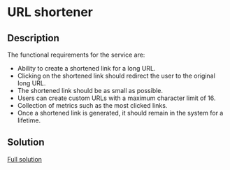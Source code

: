 # URL shortener

## Description
The functional requirements for the service are:

- Ability to create a shortened link for a long URL.
- Clicking on the shortened link should redirect the user to the original long URL.
- The shortened link should be as small as possible.
- Users can create custom URLs with a maximum character limit of 16.
- Collection of metrics such as the most clicked links.
- Once a shortened link is generated, it should remain in the system for a lifetime.

## Solution

[Full solution](https://medium.com/@sandeep4.verma/system-design-scalable-url-shortener-service-like-tinyurl-106f30f23a82)